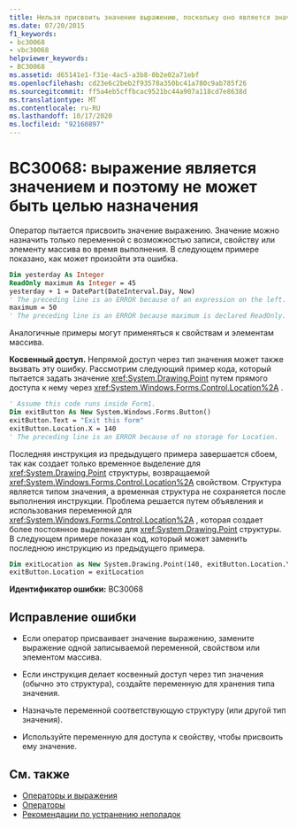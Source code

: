 ```yaml
---
title: Нельзя присвоить значение выражению, поскольку оно является значением
ms.date: 07/20/2015
f1_keywords:
- bc30068
- vbc30068
helpviewer_keywords:
- BC30068
ms.assetid: d65141e1-f31e-4ac5-a3b8-0b2e02a71ebf
ms.openlocfilehash: cd23e6c2beb2f93578a350bc41a780c9ab785f26
ms.sourcegitcommit: ff5a4eb5cffbcac9521bc44a907a118cd7e8638d
ms.translationtype: MT
ms.contentlocale: ru-RU
ms.lasthandoff: 10/17/2020
ms.locfileid: "92160897"
---
```

# <a name="bc30068-expression-is-a-value-and-therefore-cannot-be-the-target-of-an-assignment"></a>BC30068: выражение является значением и поэтому не может быть целью назначения

Оператор пытается присвоить значение выражению. Значение можно назначить только переменной с возможностью записи, свойству или элементу массива во время выполнения. В следующем примере показано, как может произойти эта ошибка.

```vb
Dim yesterday As Integer
ReadOnly maximum As Integer = 45
yesterday + 1 = DatePart(DateInterval.Day, Now)
' The preceding line is an ERROR because of an expression on the left.
maximum = 50
' The preceding line is an ERROR because maximum is declared ReadOnly.
```

Аналогичные примеры могут применяться к свойствам и элементам массива.

**Косвенный доступ.** Непрямой доступ через тип значения может также вызвать эту ошибку. Рассмотрим следующий пример кода, который пытается задать значение <xref:System.Drawing.Point> путем прямого доступа к нему через <xref:System.Windows.Forms.Control.Location%2A> .

```vb
' Assume this code runs inside Form1.
Dim exitButton As New System.Windows.Forms.Button()
exitButton.Text = "Exit this form"
exitButton.Location.X = 140
' The preceding line is an ERROR because of no storage for Location.
```

Последняя инструкция из предыдущего примера завершается сбоем, так как создает только временное выделение для <xref:System.Drawing.Point> структуры, возвращаемой <xref:System.Windows.Forms.Control.Location%2A> свойством. Структура является типом значения, а временная структура не сохраняется после выполнения инструкции. Проблема решается путем объявления и использования переменной для <xref:System.Windows.Forms.Control.Location%2A> , которая создает более постоянное выделение для <xref:System.Drawing.Point> структуры. В следующем примере показан код, который может заменить последнюю инструкцию из предыдущего примера.

```vb
Dim exitLocation as New System.Drawing.Point(140, exitButton.Location.Y)
exitButton.Location = exitLocation
```

**Идентификатор ошибки:** BC30068

## <a name="to-correct-this-error"></a>Исправление ошибки

- Если оператор присваивает значение выражению, замените выражение одной записываемой переменной, свойством или элементом массива.

- Если инструкция делает косвенный доступ через тип значения (обычно это структура), создайте переменную для хранения типа значения.

- Назначьте переменной соответствующую структуру (или другой тип значения).

- Используйте переменную для доступа к свойству, чтобы присвоить ему значение.

## <a name="see-also"></a>См. также

- [Операторы и выражения](../../programming-guide/language-features/operators-and-expressions/index.md)
- [Операторы](../../programming-guide/language-features/statements.md)
- [Рекомендации по устранению неполадок](../../programming-guide/language-features/procedures/troubleshooting-procedures.md)
